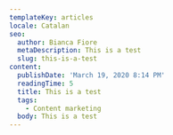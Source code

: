 ```yaml
---
templateKey: articles
locale: Catalan
seo:
  author: Bianca Fiore
  metaDescription: This is a test
  slug: this-is-a-test
content:
  publishDate: 'March 19, 2020 8:14 PM'
  readingTime: 5
  title: This is a test
  tags:
    - Content marketing
  body: This is a test
---
```

